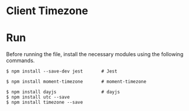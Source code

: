 # Client Timezone

# Run

Before running the file, install the necessary modules using the following commands.

```shell
$ npm install --save-dev jest       # Jest

$ npm install moment-timezone       # moment-timezone

$ npm install dayjs                 # dayjs
$ npm install utc --save
$ npm install timezone --save
```
